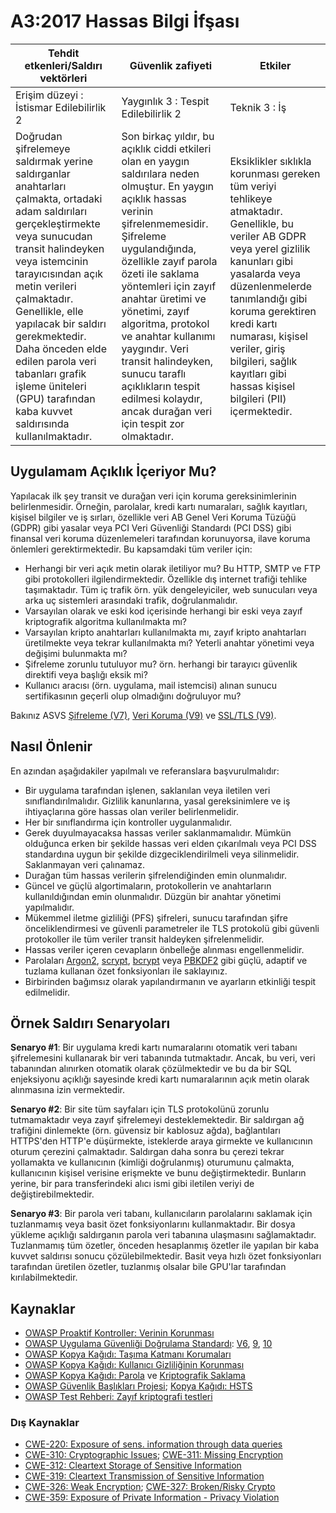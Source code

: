 # A3:2017 Hassas Bilgi İfşası

| Tehdit etkenleri/Saldırı vektörleri | Güvenlik zafiyeti | Etkiler |
| -- | -- | -- |
| Erişim düzeyi : İstismar Edilebilirlik 2 | Yaygınlık 3 : Tespit Edilebilirlik 2 | Teknik 3 : İş |
| Doğrudan şifrelemeye saldırmak yerine saldırganlar anahtarları çalmakta, ortadaki adam saldırıları gerçekleştirmekte veya sunucudan transit halindeyken veya istemcinin tarayıcısından açık metin verileri çalmaktadır. Genellikle, elle yapılacak bir saldırı gerekmektedir. Daha önceden elde edilen parola veri tabanları grafik işleme üniteleri (GPU) tarafından kaba kuvvet saldırısında kullanılmaktadır. | Son birkaç yıldır, bu açıklık ciddi etkileri olan en yaygın saldırılara neden olmuştur. En yaygın açıklık hassas verinin şifrelenmemesidir. Şifreleme uygulandığında, özellikle zayıf parola özeti ile saklama yöntemleri için zayıf anahtar üretimi ve yönetimi, zayıf algoritma, protokol ve anahtar kullanımı yaygındır. Veri transit halindeyken, sunucu taraflı açıklıkların tespit edilmesi kolaydır, ancak durağan veri için tespit zor olmaktadır. | Eksiklikler sıklıkla korunması gereken tüm veriyi tehlikeye atmaktadır. Genellikle, bu veriler AB GDPR veya yerel gizlilik kanunları gibi yasalarda veya düzenlenmelerde tanımlandığı gibi koruma gerektiren kredi kartı numarası, kişisel veriler, giriş bilgileri, sağlık kayıtları gibi hassas kişisel bilgileri (PII) içermektedir. |

## Uygulamam Açıklık İçeriyor Mu?

Yapılacak ilk şey transit ve durağan veri için koruma gereksinimlerinin belirlenmesidir. Örneğin, parolalar, kredi kartı numaraları, sağlık kayıtları, kişisel bilgiler ve iş sırları, özellikle veri AB Genel Veri Koruma Tüzüğü (GDPR) gibi yasalar veya PCI Veri Güvenliği Standardı (PCI DSS) gibi finansal veri koruma düzenlemeleri tarafından korunuyorsa, ilave koruma önlemleri gerektirmektedir. Bu kapsamdaki tüm veriler için:

- Herhangi bir veri açık metin olarak iletiliyor mu? Bu HTTP, SMTP ve FTP gibi protokolleri ilgilendirmektedir. Özellikle dış internet trafiği tehlike taşımaktadır. Tüm iç trafik örn. yük dengeleyiciler, web sunucuları veya arka uç sistemleri arasındaki trafik, doğrulanmalıdır. 
- Varsayılan olarak ve eski kod içerisinde herhangi bir eski veya zayıf kriptografik algoritma kullanılmakta mı? 
- Varsayılan kripto anahtarları kullanılmakta mı, zayıf kripto anahtarları üretilmekte veya tekrar kullanılmakta mı? Yeterli anahtar yönetimi veya değişimi bulunmakta mı?
- Şifreleme zorunlu tutuluyor mu? örn. herhangi bir tarayıcı güvenlik direktifi veya başlığı eksik mi?
- Kullanıcı aracısı (örn. uygulama, mail istemcisi) alınan sunucu sertifikasının geçerli olup olmadığını doğruluyor mu?

Bakınız ASVS [Şifreleme (V7)](https://github.com/OWASP/ASVS/blob/v4.0.2/4.0/en/0x14-V6-Cryptography.md), [Veri Koruma (V9)](https://github.com/OWASP/ASVS/blob/v4.0.2/4.0/en/0x16-V8-Data-Protection.md) ve [SSL/TLS (V9)](https://github.com/OWASP/ASVS/blob/v4.0.2/4.0/en/0x17-V9-Communications.md).

## Nasıl Önlenir

En azından aşağıdakiler yapılmalı ve referanslara başvurulmalıdır:

- Bir uygulama tarafından işlenen, saklanılan veya iletilen veri sınıflandırılmalıdır. Gizlilik kanunlarına, yasal gereksinimlere ve iş ihtiyaçlarına göre hassas olan veriler belirlenmelidir.
- Her bir sınıflandırma için kontroller uygulanmalıdır.
- Gerek duyulmayacaksa hassas veriler saklanmamalıdır. Mümkün olduğunca erken bir şekilde hassas veri elden çıkarılmalı veya PCI DSS standardına uygun bir şekilde dizgeciklendirilmeli veya silinmelidir. Saklanmayan veri çalınamaz. 
- Durağan tüm hassas verilerin şifrelendiğinden emin olunmalıdır.
- Güncel ve güçlü algortimaların, protokollerin ve anahtarların kullanıldığından emin olunmalıdır. Düzgün bir anahtar yönetimi yapılmalıdır.
- Mükemmel iletme gizliliği (PFS) şifreleri, sunucu tarafından şifre önceliklendirmesi ve güvenli parametreler ile TLS protokolü gibi güvenli protokoller ile tüm veriler transit haldeyken şifrelenmelidir.
- Hassas veriler içeren cevapların önbelleğe alınması engellenmelidir.
- Parolaları [Argon2](https://github.com/p-h-c/phc-winner-argon2), [scrypt](https://wikipedia.org/wiki/Scrypt), [bcrypt](https://wikipedia.org/wiki/Bcrypt) veya [PBKDF2](https://wikipedia.org/wiki/PBKDF2) gibi güçlü, adaptif ve tuzlama kullanan özet fonksiyonları ile saklayınız.
- Birbirinden bağımsız olarak yapılandırmanın ve ayarların etkinliği tespit edilmelidir.

## Örnek Saldırı Senaryoları

**Senaryo #1**: Bir uygulama kredi kartı numaralarını otomatik veri tabanı şifrelemesini kullanarak bir veri tabanında tutmaktadır. Ancak, bu veri, veri tabanından alınırken otomatik olarak çözülmektedir ve bu da bir SQL enjeksiyonu açıklığı sayesinde kredi kartı numaralarının açık metin olarak alınmasına izin vermektedir.

**Senaryo #2**: Bir site tüm sayfaları için TLS protokolünü zorunlu tutmamaktadır veya zayıf şifrelemeyi desteklemektedir. Bir saldırgan ağ trafiğini dinlemekte (örn. güvensiz bir kablosuz ağda), bağlantıları HTTPS'den HTTP'e düşürmekte, isteklerde araya girmekte ve kullanıcının oturum çerezini çalmaktadır. Saldırgan daha sonra bu çerezi tekrar yollamakta ve kullanıcının (kimliği doğrulanmış) oturumunu çalmakta, kullanıcının kişisel verisine erişmekte ve bunu değiştirmektedir. Bunların yerine, bir para transferindeki alıcı ismi gibi iletilen veriyi de değiştirebilmektedir.

**Senaryo #3**: Bir parola veri tabanı, kullanıcıların parolalarını saklamak için tuzlanmamış veya basit özet fonksiyonlarını kullanmaktadır. Bir dosya yükleme açıklığı saldırganın parola veri tabanına ulaşmasını sağlamaktadır. Tuzlanmamış tüm özetler, önceden hesaplanmış özetler ile yapılan bir kaba kuvvet saldırısı sonucu çözülebilmektedir. Basit veya hızlı özet fonksiyonları tarafından üretilen özetler, tuzlanmış olsalar bile GPU'lar tarafından kırılabilmektedir.

## Kaynaklar

- [OWASP Proaktif Kontroller: Verinin Korunması](https://owasp.org/www-project-proactive-controls/v3/en/c8-protect-data-everywhere)
- [OWASP Uygulama Güvenliği Doğrulama Standardı](https://owasp.org/www-project-application-security-verification-standard/): [V6](https://github.com/OWASP/ASVS/blob/v4.0.2/4.0/en/0x14-V6-Cryptography.md), [9](https://github.com/OWASP/ASVS/blob/v4.0.2/4.0/en/0x16-V8-Data-Protection.md), [10](https://github.com/OWASP/ASVS/blob/v4.0.2/4.0/en/0x17-V9-Communications.md)
- [OWASP Kopya Kağıdı: Taşıma Katmanı Korumaları](https://cheatsheetseries.owasp.org/cheatsheets/Transport_Layer_Protection_Cheat_Sheet.html)
- [OWASP Kopya Kağıdı: Kullanıcı Gizliliğinin Korunması](https://cheatsheetseries.owasp.org/cheatsheets/User_Privacy_Protection_Cheat_Sheet.html)
- [OWASP Kopya Kağıdı: Parola](https://cheatsheetseries.owasp.org/cheatsheets/Password_Storage_Cheat_Sheet.html) ve [Kriptografik Saklama](https://cheatsheetseries.owasp.org/cheatsheets/Cryptographic_Storage_Cheat_Sheet.html)
- [OWASP Güvenlik Başlıkları Projesi](https://owasp.org/www-project-secure-headers/); [Kopya Kağıdı: HSTS](https://cheatsheetseries.owasp.org/cheatsheets/HTTP_Strict_Transport_Security_Cheat_Sheet.html)
- [OWASP Test Rehberi: Zayıf kriptografi testleri](https://owasp.org/www-project-web-security-testing-guide/latest/4-Web_Application_Security_Testing/09-Testing_for_Weak_Cryptography/README)

### Dış Kaynaklar

- [CWE-220: Exposure of sens. information through data queries](https://cwe.mitre.org/data/definitions/220.html)
- [CWE-310: Cryptographic Issues](https://cwe.mitre.org/data/definitions/310.html); [CWE-311: Missing Encryption](https://cwe.mitre.org/data/definitions/311.html)
- [CWE-312: Cleartext Storage of Sensitive Information](https://cwe.mitre.org/data/definitions/312.html)
- [CWE-319: Cleartext Transmission of Sensitive Information](https://cwe.mitre.org/data/definitions/319.html)
- [CWE-326: Weak Encryption](https://cwe.mitre.org/data/definitions/326.html); [CWE-327: Broken/Risky Crypto](https://cwe.mitre.org/data/definitions/327.html)
- [CWE-359: Exposure of Private Information - Privacy Violation](https://cwe.mitre.org/data/definitions/359.html)
